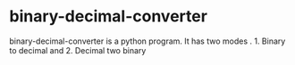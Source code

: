 # binary-decimal-converter
binary-decimal-converter is a python program. It has two modes . 1. Binary to decimal and 2. Decimal two binary
